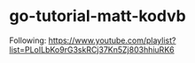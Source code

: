 # go-tutorial-matt-kodvb
Following: https://www.youtube.com/playlist?list=PLoILbKo9rG3skRCj37Kn5Zj803hhiuRK6
